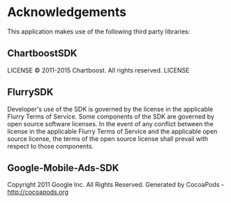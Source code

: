 # Acknowledgements
This application makes use of the following third party libraries:

## ChartboostSDK

LICENSE © 2011-2015 Chartboost. All rights reserved. LICENSE

## FlurrySDK

Developer's use of the SDK is governed by the license in the applicable Flurry Terms of Service. Some components of the SDK are governed by open source software licenses. In the event of any conflict between the license in the applicable Flurry Terms of Service and the applicable open source license, the terms of the open source license shall prevail with respect to those components.


## Google-Mobile-Ads-SDK

Copyright 2011 Google Inc. All Rights Reserved.
Generated by CocoaPods - http://cocoapods.org
